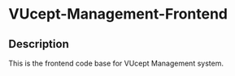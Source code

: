# VUcept-Management-Frontend

## Description
This is the frontend code base for VUcept Management system.